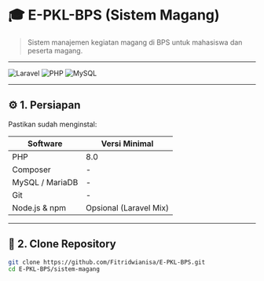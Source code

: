 # 🎓 E-PKL-BPS (Sistem Magang)

> Sistem manajemen kegiatan magang di BPS untuk mahasiswa dan peserta magang.

---

![Laravel](https://img.shields.io/badge/Laravel-9.x-red?style=flat-square)
![PHP](https://img.shields.io/badge/PHP-8.x-blue?style=flat-square)
![MySQL](https://img.shields.io/badge/MySQL-8.x-green?style=flat-square)

---

## ⚙️ 1. Persiapan

Pastikan sudah menginstal:

| Software        | Versi Minimal       |
|-----------------|------------------|
| PHP             | 8.0              |
| Composer        | -                |
| MySQL / MariaDB | -                |
| Git             | -                |
| Node.js & npm   | Opsional (Laravel Mix) |

---

## 📂 2. Clone Repository

```bash
git clone https://github.com/Fitridwianisa/E-PKL-BPS.git
cd E-PKL-BPS/sistem-magang
